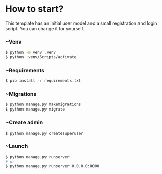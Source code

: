 # How to start?
This template has an initial user model and a small registration and login script. You can change it for yourself. 

### ~Venv
```bash
$ python -m venv .venv
$ python .venv/Scripts/activate
```

### ~Requirements
```bash
$ pip install -r requirements.txt
```

### ~Migrations
```bash
$ python manage.py makemigrations
$ python manage.py migrate
```

### ~Create admin
```bash
$ python manage.py createsuperuser
```

### ~Launch
```bash
$ python manage.py runserver
# or
$ python manage.py runserver 0.0.0.0:8000
```
